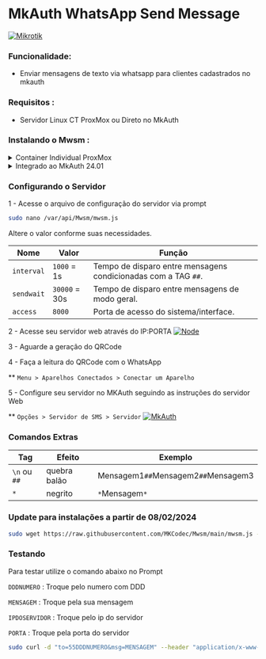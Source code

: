 # MkAuth WhatsApp Send Message

[![Mikrotik](https://mikrotik.com/img/mtv2/newlogo.svg)](https://mikrotik.com/)


### Funcionalidade:
* Enviar mensagens de texto via whatsapp para clientes cadastrados no mkauth

### Requisitos :
* Servidor Linux CT ProxMox ou Direto no MkAuth

### Instalando o Mwsm :
<details>
<summary>Container Individual ProxMox</summary>
<br>
<b>OBS:</b> é necessario instalar uma distribuição linux no proxmox antes de inserir os codigos abaixo
<br><br>
  
<b>1 - </b>Atualize seu sistema
```sh
apt update
```
```sh
apt upgrade -y
```

<b>2 - </b>Instale as dependencias necessarias
```sh
apt-get install git curl libnss3-dev libgdk-pixbuf2.0-dev libgtk-3-dev libxss-dev libasound2 -y
```

<b>3 - </b>Instale o node
```sh
curl -fsSL https://deb.nodesource.com/setup_20.x | sudo -E bash - && apt-get install -y nodejs
```

<b>4 - </b>Instale o Mwsm
```sh
git clone https://github.com/MKCodec/Mwsm.git /var/api/Mwsm && cd /var/api/Mwsm
```
<b>5 - </b>Instale o npm
```sh
npm install
```

<b>6 - </b>Configure a auto-inicialização
```sh
npm install pm2 -g && pm2 start mwsm.js --name Bot-Mwsm --watch && pm2 save && pm2 startup
```
</details>


<details>
<summary>Integrado ao MkAuth 24.01</summary>
<br>

Video : https://www.youtube.com/watch?v=mJ0DGPGd7Ps

<b>1 - </b>Atualize o sistema
```sh
sudo apt update
```

<b>2 - </b>Instale as dependencias necessarias
```sh
sudo apt install git curl
```
```sh
sudo apt-get install ca-certificates fonts-liberation libappindicator3-1 libasound2 libatk-bridge2.0-0 libatk1.0-0 libc6 libcairo2 libcups2 libdbus-1-3 libexpat1 libfontconfig1 libgbm1 libgcc1 libglib2.0-0 libgtk-3-0 libnspr4 libnss3 libpango-1.0-0 libpangocairo-1.0-0 libstdc++6 libx11-6 libx11-xcb1 libxcb1 libxcomposite1 libxcursor1 libxdamage1 libxext6 libxfixes3 libxi6 libxrandr2 libxrender1 libxss1 libxtst6 lsb-release wget xdg-utils
```

<b>3 - </b>Instale o node
```sh
sudo curl -fsSL https://deb.nodesource.com/setup_20.x | sudo -E bash - && apt-get install -y nodejs
```

<b>4 - </b>Crie o diretório de instalação do Mwsm
```sh
sudo mkdir -p /var/api/Mwsm
```

<b>5 - </b>Instale o Mwsm
```sh
sudo git clone https://github.com/MKCodec/Mwsm.git /var/api/Mwsm && cd /var/api/Mwsm
```
<b>6 - </b>Instale o npm
```sh
sudo npm install
```

<b>7 - </b>Configure a auto-inicialização
```sh
sudo npm install pm2 -g && pm2 start mwsm.js --name Bot-Mwsm --watch && pm2 save && pm2 startup
```

</details>


### Configurando o Servidor
1 - Acesse o arquivo de configuração do servidor via prompt
```sh
sudo nano /var/api/Mwsm/mwsm.js
```
Altere o valor conforme suas necessidades.

| Nome           | Valor          | Função                                                          |
| -------------- | -------------- | --------------------------------------------------------------- |
| `interval`     | `1000` =  1s   | Tempo de disparo entre mensagens condicionadas com a TAG `##`.  |
| `sendwait`     | `30000` = 30s  | Tempo de disparo entre mensagens de modo geral.                 |
| `access`       | `8000`         | Porta de acesso do sistema/interface.                           |


2 - Acesse seu servidor web através do IP:PORTA
[![Node](https://raw.githubusercontent.com/MKCodec/Mwsm/main/node.png)](#)

3 - Aguarde a geração do QRCode

4 - Faça a leitura do QRCode com o WhatsApp

** `Menu > Aparelhos Conectados > Conectar um Aparelho`

5 - Configure seu servidor no MKAuth seguindo as instruções do servidor Web

** `Opções > Servidor de SMS > Servidor`
[![MkAuth](https://raw.githubusercontent.com/MKCodec/Mwsm/main/mkauth.png)](#)

### Comandos Extras

| Tag            | Efeito         | Exemplo                                                         |
| -------------- | -------------- | --------------------------------------------------------------- |
| `\n` ou `##`   | quebra balão   | Mensagem1`##`Mensagem2`##`Mensagem3                             |
| `*`            | negrito        | `*`Mensagem`*`                                                  |

### Update para instalações a partir de 08/02/2024
```sh
sudo wget https://raw.githubusercontent.com/MKCodec/Mwsm/main/mwsm.js -O /var/api/Mwsm/mwsm.js
```

### Testando
Para testar utilize o comando abaixo no Prompt

`DDDNUMERO` : Troque pelo numero com DDD

`MENSAGEM` : Troque pela sua mensagem

`IPDOSERVIDOR` : Troque pelo ip do servidor

`PORTA` : Troque pela porta do servidor

```sh
sudo curl -d "to=55DDDNUMERO&msg=MENSAGEM" --header "application/x-www-form-urlencoded" -X POST http://IPDOSERVIDOR:PORTA/send-message
```
